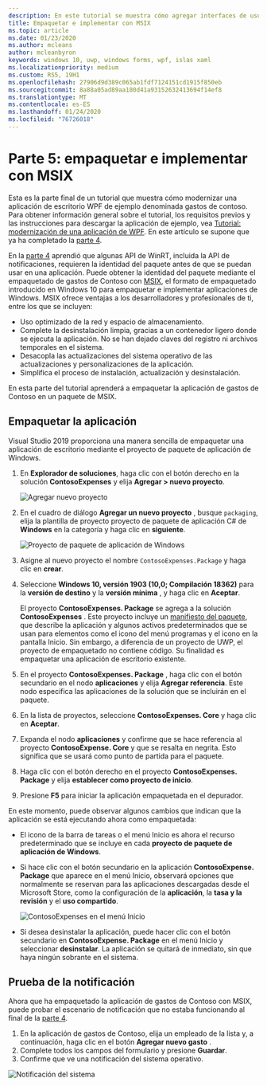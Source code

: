```yaml
---
description: En este tutorial se muestra cómo agregar interfaces de usuario XAML de UWP, crear paquetes de MSIX e incorporar otros componentes modernos en la aplicación WPF.
title: Empaquetar e implementar con MSIX
ms.topic: article
ms.date: 01/23/2020
ms.author: mcleans
author: mcleanbyron
keywords: windows 10, uwp, windows forms, wpf, islas xaml
ms.localizationpriority: medium
ms.custom: RS5, 19H1
ms.openlocfilehash: 27906d9d389c065ab1fdf7124151cd1915f850eb
ms.sourcegitcommit: 8a88a05ad89aa180d41a93152632413694f14ef8
ms.translationtype: MT
ms.contentlocale: es-ES
ms.lasthandoff: 01/24/2020
ms.locfileid: "76726018"
---
```

# <a name="part-5-package-and-deploy-with-msix"></a>Parte 5: empaquetar e implementar con MSIX

Esta es la parte final de un tutorial que muestra cómo modernizar una aplicación de escritorio WPF de ejemplo denominada gastos de contoso. Para obtener información general sobre el tutorial, los requisitos previos y las instrucciones para descargar la aplicación de ejemplo, vea [Tutorial: modernización de una aplicación de WPF](modernize-wpf-tutorial.md). En este artículo se supone que ya ha completado la [parte 4](modernize-wpf-tutorial-4.md).

En la [parte 4](modernize-wpf-tutorial-4.md) aprendió que algunas API de WinRT, incluida la API de notificaciones, requieren la identidad del paquete antes de que se puedan usar en una aplicación. Puede obtener la identidad del paquete mediante el empaquetado de gastos de Contoso con [MSIX](https://docs.microsoft.com/windows/msix), el formato de empaquetado introducido en Windows 10 para empaquetar e implementar aplicaciones de Windows. MSIX ofrece ventajas a los desarrolladores y profesionales de ti, entre los que se incluyen:

- Uso optimizado de la red y espacio de almacenamiento.
- Complete la desinstalación limpia, gracias a un contenedor ligero donde se ejecuta la aplicación. No se han dejado claves del registro ni archivos temporales en el sistema.
- Desacopla las actualizaciones del sistema operativo de las actualizaciones y personalizaciones de la aplicación.
- Simplifica el proceso de instalación, actualización y desinstalación.

En esta parte del tutorial aprenderá a empaquetar la aplicación de gastos de Contoso en un paquete de MSIX.

## <a name="package-the-application"></a>Empaquetar la aplicación

Visual Studio 2019 proporciona una manera sencilla de empaquetar una aplicación de escritorio mediante el proyecto de paquete de aplicación de Windows. 

1. En **Explorador de soluciones**, haga clic con el botón derecho en la solución **ContosoExpenses** y elija **Agregar > nuevo proyecto**.

    ![Agregar nuevo proyecto](images/wpf-modernize-tutorial/AddNewProject.png)

3. En el cuadro de diálogo **Agregar un nuevo proyecto** , busque `packaging`, elija la plantilla de proyecto proyecto de paquete de aplicación C# de **Windows** en la categoría y haga clic en **siguiente**.

    ![Proyecto de paquete de aplicación de Windows](images/wpf-modernize-tutorial/WAP.png)

4. Asigne al nuevo proyecto el nombre `ContosoExpenses.Package` y haga clic en **crear**.

5. Seleccione **Windows 10, versión 1903 (10,0; Compilación 18362)** para la **versión de destino** y la **versión mínima** , y haga clic en **Aceptar**.

    El proyecto **ContosoExpenses. Package** se agrega a la solución **ContosoExpenses** . Este proyecto incluye un [manifiesto del paquete](https://docs.microsoft.com/uwp/schemas/appxpackage/uapmanifestschema/schema-root), que describe la aplicación y algunos activos predeterminados que se usan para elementos como el icono del menú programas y el icono en la pantalla Inicio. Sin embargo, a diferencia de un proyecto de UWP, el proyecto de empaquetado no contiene código. Su finalidad es empaquetar una aplicación de escritorio existente.

6. En el proyecto **ContosoExpenses. Package** , haga clic con el botón secundario en el nodo **aplicaciones** y elija **Agregar referencia**. Este nodo especifica las aplicaciones de la solución que se incluirán en el paquete.

6. En la lista de proyectos, seleccione **ContosoExpenses. Core** y haga clic en **Aceptar**.

7. Expanda el nodo **aplicaciones** y confirme que se hace referencia al proyecto **ContosoExpense. Core** y que se resalta en negrita. Esto significa que se usará como punto de partida para el paquete.

8. Haga clic con el botón derecho en el proyecto **ContosoExpenses. Package** y elija **establecer como proyecto de inicio**.

9. Presione **F5** para iniciar la aplicación empaquetada en el depurador.

En este momento, puede observar algunos cambios que indican que la aplicación se está ejecutando ahora como empaquetada:

- El icono de la barra de tareas o el menú Inicio es ahora el recurso predeterminado que se incluye en cada **proyecto de paquete de aplicación de Windows**.
- Si hace clic con el botón secundario en la aplicación **ContosoExpense. Package** que aparece en el menú Inicio, observará opciones que normalmente se reservan para las aplicaciones descargadas desde el Microsoft Store, como la configuración de la **aplicación**, la **tasa y la revisión** y el **uso compartido**.

    ![ContosoExpenses en el menú Inicio](images/wpf-modernize-tutorial/StartMenu.png)

- Si desea desinstalar la aplicación, puede hacer clic con el botón secundario en **ContosoExpense. Package** en el menú Inicio y seleccionar **desinstalar**. La aplicación se quitará de inmediato, sin que haya ningún sobrante en el sistema.

## <a name="test-the-notification"></a>Prueba de la notificación

Ahora que ha empaquetado la aplicación de gastos de Contoso con MSIX, puede probar el escenario de notificación que no estaba funcionando al final de la [parte 4](modernize-wpf-tutorial-4.md).

1. En la aplicación de gastos de Contoso, elija un empleado de la lista y, a continuación, haga clic en el botón **Agregar nuevo gasto** .
2. Complete todos los campos del formulario y presione **Guardar**.
3. Confirme que ve una notificación del sistema operativo.

![Notificación del sistema](images/wpf-modernize-tutorial/ToastNotification.png)
